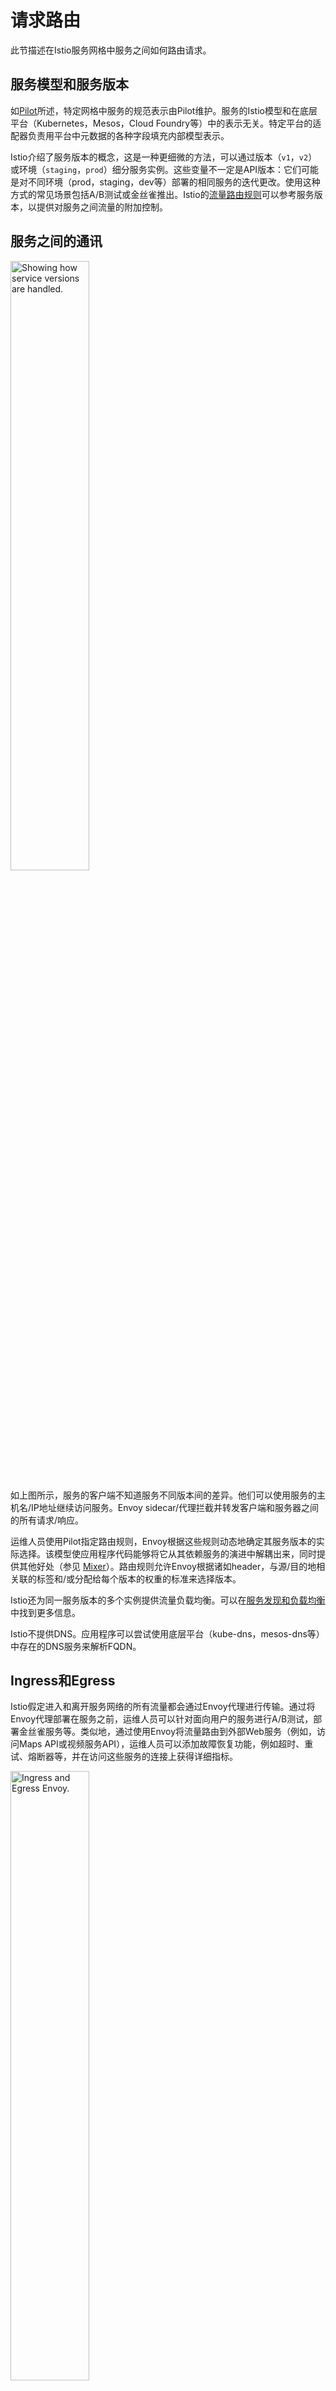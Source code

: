 # 请求路由

此节描述在Istio服务网格中服务之间如何路由请求。

## 服务模型和服务版本

如[Pilot](./pilot.md)所述，特定网格中服务的规范表示由Pilot维护。服务的Istio模型和在底层平台（Kubernetes，Mesos，Cloud Foundry等）中的表示无关。特定平台的适配器负责用平台中元数据的各种字段填充内部模型表示。

Istio介绍了服务版本的概念，这是一种更细微的方法，可以通过版本（`v1`，`v2`）或环境（`staging`，`prod`）细分服务实例。这些变量不一定是API版本：它们可能是对不同环境（prod，staging，dev等）部署的相同服务的迭代更改。使用这种方式的常见场景包括A/B测试或金丝雀推出。Istio的[流量路由规则](./rules-configuration.md)可以参考服务版本，以提供对服务之间流量的附加控制。

## 服务之间的通讯

<img src="./img/pilot/ServiceModel_Versions.svg" width="50%" height="50%" alt="Showing how service versions are handled." title="Service Versions" />

如上图所示，服务的客户端不知道服务不同版本间的差异。他们可以使用服务的主机名/IP地址继续访问服务。Envoy sidecar/代理拦截并转发客户端和服务器之间的所有请求/响应。

运维人员使用Pilot指定路由规则，Envoy根据这些规则动态地确定其服务版本的实际选择。该模型使应用程序代码能够将它从其依赖服务的演进中解耦出来，同时提供其他好处（参见 [Mixer](../policy-and-control/mixer.md)）。路由规则允许Envoy根据诸如header，与源/目的地相关联的标签和/或分配给每个版本的权重的标准来选择版本。

Istio还为同一服务版本的多个实例提供流量负载均衡。可以在[服务发现和负载均衡](load-balancing.md)中找到更多信息。

Istio不提供DNS。应用程序可以尝试使用底层平台（kube-dns，mesos-dns等）中存在的DNS服务来解析FQDN。

## Ingress和Egress

Istio假定进入和离开服务网络的所有流量都会通过Envoy代理进行传输。通过将Envoy代理部署在服务之前，运维人员可以针对面向用户的服务进行A/B测试，部署金丝雀服务等。类似地，通过使用Envoy将流量路由到外部Web服务（例如，访问Maps API或视频服务API），运维人员可以添加故障恢复功能，例如超时、重试、熔断器等，并在访问这些服务的连接上获得详细指标。

<img src="./img/pilot/ServiceModel_RequestFlow.svg" width="50%" height="50%" alt="Ingress and Egress Envoy." title="Request Flow" />

